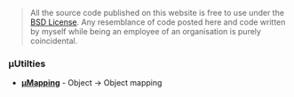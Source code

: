 > All the source code published on this website is free to use under the [BSD License](license). 
> Any resemblance of code posted here and code written by myself while being an employee of an organisation is purely coincidental.

### &micro;Utilties

- [**&micro;Mapping**](micro/mapping) - Object -> Object mapping